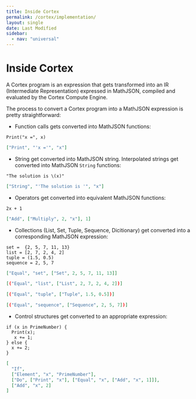 ```yaml
---
title: Inside Cortex
permalink: /cortex/implementation/
layout: single
date: Last Modified
sidebar:
  - nav: "universal"
---
```

# Inside Cortex

A Cortex program is an expression that gets transformed into an IR (Intermediate
Representation) expressed in MathJSON, compiled and evaluated by the Cortex
Compute Engine.

The process to convert a Cortex program into a MathJSON expression is pretty
straightforward:

- Function calls gets converted into MathJSON functions:

```cortex
Print("x =", x)
```

```json example
["Print", "'x ='", "x"]
```

- String get converted into MathJSON string. Interpolated strings get converted
  into MathJSON `String` functions:

```cortex
"The solution is \(x)"
```

```json example
["String", "'The solution is '", "x"]
```

- Operators get converted into equivalent MathJSON functions:

```cortex
2x + 1
```

```json example
["Add", ["Multiply", 2, "x"], 1]
```

- Collections (List, Set, Tuple, Sequence, Dicitionary) get converted into a
  corresponding MathJSON expression:

```cortex
set =  {2, 5, 7, 11, 13}
list = [2, 7, 2, 4, 2]
tuple = (1.5, 0.5)
sequence = 2, 5, 7
```

```json example
["Equal", "set", ["Set", 2, 5, 7, 11, 13]]
```

```json example
[("Equal", "list", ["List", 2, 7, 2, 4, 2])]
```

```json example
[("Equal", "tuple", ["Tuple", 1.5, 0.5])]
```

```json example
[("Equal", "sequence", ["Sequence", 2, 5, 7])]
```

- Control structures get converted to an appropriate expression:

```cortex
if (x in PrimeNumber) {
  Print(x);
   x += 1;
} else {
  x += 2;
}
```

```json example
[
  "If",
  ["Element", "x", "PrimeNumber"],
  ["Do", ["Print", "x"], ["Equal", "x", ["Add", "x", 1]]],
  ["Add", "x", 2]
]
```

